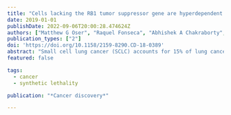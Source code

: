```yaml
---
title: "Cells lacking the RB1 tumor suppressor gene are hyperdependent on Aurora B kinase for survival"
date: 2019-01-01
publishDate: 2022-09-06T20:00:28.474624Z
authors: ["Matthew G Oser", "Raquel Fonseca", "Abhishek A Chakraborty", "Rachel Brough", "Alexander Spektor", "Rebecca B Jennings", "Abdallah Flaifel", "Jesse S Novak", "Aditi Gulati", "Elizabeth Buss", " others"]
publication_types: ["2"]
doi: 'https://doi.org/10.1158/2159-8290.CD-18-0389'
abstract: "Small cell lung cancer (SCLC) accounts for 15% of lung cancers and is almost always linked to inactivating *RB1* and *TP53* mutations. SCLC frequently responds, albeit briefly, to chemotherapy. The canonical function of the *RB1* gene product RB1 is to repress the E2F transcription factor family. RB1 also plays both E2F-dependent and E2F-independent mitotic roles. We performed a synthetic lethal CRISPR/Cas9 screen in an *RB1−/−* SCLC cell line that conditionally expresses RB1 to identify dependencies that are caused by RB1 loss and discovered that *RB1−/−* SCLC cell lines are hyperdependent on multiple proteins linked to chromosomal segregation, including Aurora B kinase. Moreover, we show that an Aurora B kinase inhibitor is efficacious in multiple preclinical SCLC models at concentrations that are well tolerated in mice. These results suggest that RB1 loss is a predictive biomarker for sensitivity to Aurora B kinase inhibitors in SCLC and perhaps other *RB1−/−* cancers."
featured: false

tags:
  - cancer
  - synthetic lethality

publication: "*Cancer discovery*"

---
```


